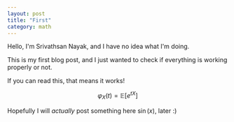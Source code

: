```yaml
---
layout: post
title: "First"
category: math
---
```


Hello, I'm Srivathsan Nayak, and I have no idea what I'm doing.

This is my first blog post, and I just wanted to check if everything is working properly or not.

If you can read this, that means it works!

$$\varphi_X(t) = \mathbb{E}\left[e^{tX}\right]$$

Hopefully I will *actually* post something here $\sin(x)$, later :)
